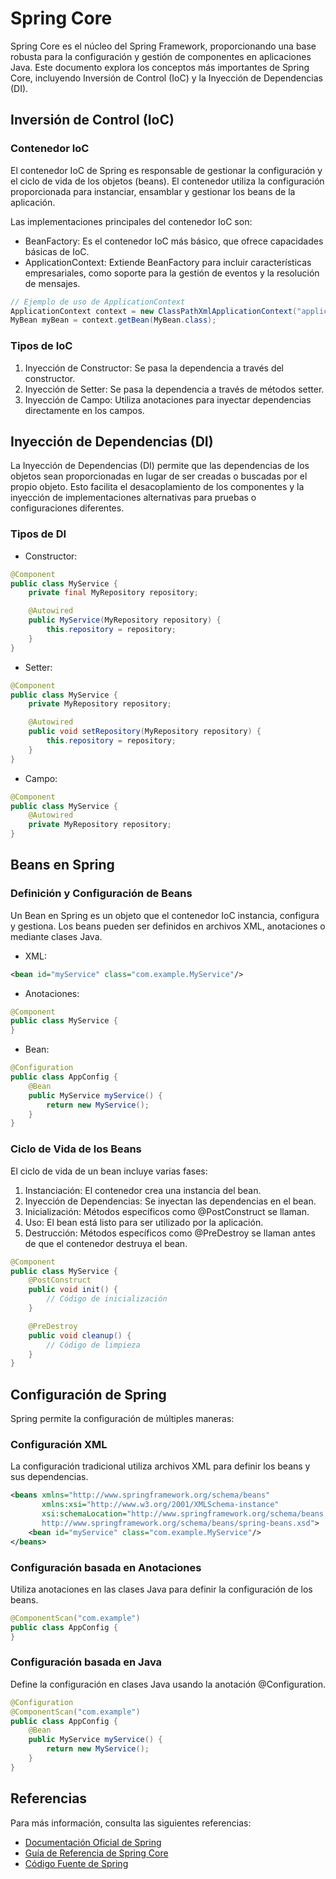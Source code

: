 # Spring Core
Spring Core es el núcleo del Spring Framework, proporcionando una base robusta para la configuración y gestión de componentes en aplicaciones Java. Este documento explora los conceptos más importantes de Spring Core, incluyendo Inversión de Control (IoC) y la Inyección de Dependencias (DI).

## Inversión de Control (IoC)
### Contenedor IoC
El contenedor IoC de Spring es responsable de gestionar la configuración y el ciclo de vida de los objetos (beans). El contenedor utiliza la configuración proporcionada para instanciar, ensamblar y gestionar los beans de la aplicación.

Las implementaciones principales del contenedor IoC son:

* BeanFactory: Es el contenedor IoC más básico, que ofrece capacidades básicas de IoC.
* ApplicationContext: Extiende BeanFactory para incluir características empresariales, como soporte para la gestión de eventos y la resolución de mensajes.
```Java
// Ejemplo de uso de ApplicationContext
ApplicationContext context = new ClassPathXmlApplicationContext("applicationContext.xml");
MyBean myBean = context.getBean(MyBean.class);
```

### Tipos de IoC
1. Inyección de Constructor: Se pasa la dependencia a través del constructor.
2. Inyección de Setter: Se pasa la dependencia a través de métodos setter.
3. Inyección de Campo: Utiliza anotaciones para inyectar dependencias directamente en los campos.

## Inyección de Dependencias (DI)
La Inyección de Dependencias (DI) permite que las dependencias de los objetos sean proporcionadas en lugar de ser creadas o buscadas por el propio objeto. Esto facilita el desacoplamiento de los componentes y la inyección de implementaciones alternativas para pruebas o configuraciones diferentes.

### Tipos de DI
* Constructor:
```Java
@Component
public class MyService {
    private final MyRepository repository;

    @Autowired
    public MyService(MyRepository repository) {
        this.repository = repository;
    }
}
```

* Setter:
```Java
@Component
public class MyService {
    private MyRepository repository;

    @Autowired
    public void setRepository(MyRepository repository) {
        this.repository = repository;
    }
}
```

* Campo:
```Java
@Component
public class MyService {
    @Autowired
    private MyRepository repository;
}
```

## Beans en Spring
### Definición y Configuración de Beans
Un Bean en Spring es un objeto que el contenedor IoC instancia, configura y gestiona. Los beans pueden ser definidos en archivos XML, anotaciones o mediante clases Java.

* XML:
```XML
<bean id="myService" class="com.example.MyService"/>
```

* Anotaciones:
```Java
@Component
public class MyService {
}
```

* Bean:
```Java
@Configuration
public class AppConfig {
    @Bean
    public MyService myService() {
        return new MyService();
    }
}
```

### Ciclo de Vida de los Beans
El ciclo de vida de un bean incluye varias fases:

1. Instanciación: El contenedor crea una instancia del bean.
2. Inyección de Dependencias: Se inyectan las dependencias en el bean.
3. Inicialización: Métodos específicos como @PostConstruct se llaman.
4. Uso: El bean está listo para ser utilizado por la aplicación.
5. Destrucción: Métodos específicos como @PreDestroy se llaman antes de que el contenedor destruya el bean.

```Java
@Component
public class MyService {
    @PostConstruct
    public void init() {
        // Código de inicialización
    }

    @PreDestroy
    public void cleanup() {
        // Código de limpieza
    }
}
```

## Configuración de Spring
Spring permite la configuración de múltiples maneras:

### Configuración XML
La configuración tradicional utiliza archivos XML para definir los beans y sus dependencias.
```XML
<beans xmlns="http://www.springframework.org/schema/beans"
       xmlns:xsi="http://www.w3.org/2001/XMLSchema-instance"
       xsi:schemaLocation="http://www.springframework.org/schema/beans
       http://www.springframework.org/schema/beans/spring-beans.xsd">
    <bean id="myService" class="com.example.MyService"/>
</beans>
```

### Configuración basada en Anotaciones
Utiliza anotaciones en las clases Java para definir la configuración de los beans.
```Java
@ComponentScan("com.example")
public class AppConfig {
}
```

### Configuración basada en Java
Define la configuración en clases Java usando la anotación @Configuration.
```Java
@Configuration
@ComponentScan("com.example")
public class AppConfig {
    @Bean
    public MyService myService() {
        return new MyService();
    }
}
```
## Referencias
Para más información, consulta las siguientes referencias:

* [Documentación Oficial de Spring](https://docs.spring.io/spring-framework/reference/)
* [Guía de Referencia de Spring Core](https://spring.io/guides)
* [Código Fuente de Spring](https://github.com/spring-projects/spring-framework)